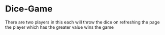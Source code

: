 # Dice-Game

There are two players in this each will throw the dice on refreshing the page 
the player which has the greater value wins the game 
